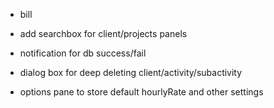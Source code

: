 - bill 
- add searchbox for client/projects panels

- notification for db success/fail
- dialog box for deep deleting client/activity/subactivity
- options pane to store default hourlyRate and other settings
